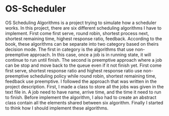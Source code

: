 # OS-Scheduler
OS Scheduling Algorithms is a project trying to simulate how a scheduler works. In this project, there are six different scheduling algorithms I have to implement. First come first serve, round robin, shortest process next, shortest remaining time, highest response ratio, feedback. According to the book, these algorithms can be separate into two category based on theirs decision mode. The first in category is the algorithms that use non-preemptive approach. In this case, once a job is in running state, it will continue to run until finish. The second is preemptive approach where a job can be stop and move back to the queue even if it not finish yet. First come first serve, shortest response ratio and highest response ratio use non-preemptive scheduling policy while round robin, shortest remaining time, feedback use preemptive. I followed the approach that was written in the project description.  First, I made a class to store all the jobs was given in the text file in. A job need to have name, arrive time, and the time it need to run to finish. Before implement the algorithm, I also had to create an abstract class contain all the elements shared between six algorithm. Finally I started to think how I should implement these algorithms.
